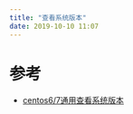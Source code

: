 ```yaml
---
title: "查看系统版本"
date: 2019-10-10 11:07
---
```


# 参考
* [centos6/7通用查看系统版本](https://www.cnblogs.com/flylinux/p/7498327.html)
